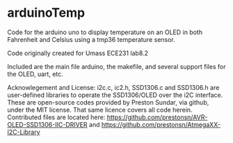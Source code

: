 # arduinoTemp
Code for the arduino uno to display temperature on an OLED in both Fahrenheit and Celsius using a tmp36 temperature sensor. 

Code originally created for Umass ECE231 lab8.2

Included are the main file arduino, the makefile, and several support files for the OLED, uart, etc. 

Acknowlegement and License: i2c.c, ic2.h, SSD1306.c and SSD1306.h are user-defined libraries to operate the SSD1306/OLED over the i2C interface. These are open-source codes provided by Preston Sundar, via github, under the MIT license. That same licence covers all code herein. Contributed files are located here:
https://github.com/prestonsn/AVR-OLED-SSD1306-IIC-DRIVER and https://github.com/prestonsn/AtmegaXX-I2C-Library
